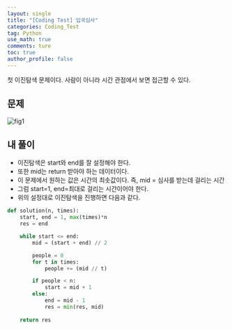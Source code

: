 ```yaml
---
layout: single
title: "[Coding Test] 입국심사"
categories: Coding_Test
tag: Python
use_math: true
comments: ture
toc: true
author_profile: false
---
```


첫 이진탐색 문제이다. 사람이 아니라 시간 관점에서 보면 접근할 수 있다.

## 문제 
![fig1]({{site.url}}/images/2023-04-12-ct26/문제설명.png)

## 내 풀이
* 이진탐색은 start와 end를 잘 설정해야 한다.
* 또한 mid는 return 받아야 하는 데이터이다.
* 이 문제에서 원하는 값은 시간의 최솟값이다. 즉, mid = 심사를 받는데 걸리는 시간
* 그럼 start=1, end=최대로 걸리는 시간이어야 한다.
* 위의 설정대로 이진탐색을 진행하면 다음과 같다.

```python
def solution(n, times):
    start, end = 1, max(times)*n
    res = end

    while start <= end:
        mid = (start + end) // 2

        people = 0
        for t in times:
            people += (mid // t)

        if people < n:
            start = mid + 1
        else:
            end = mid - 1
            res = min(res, mid)
            
    return res
```